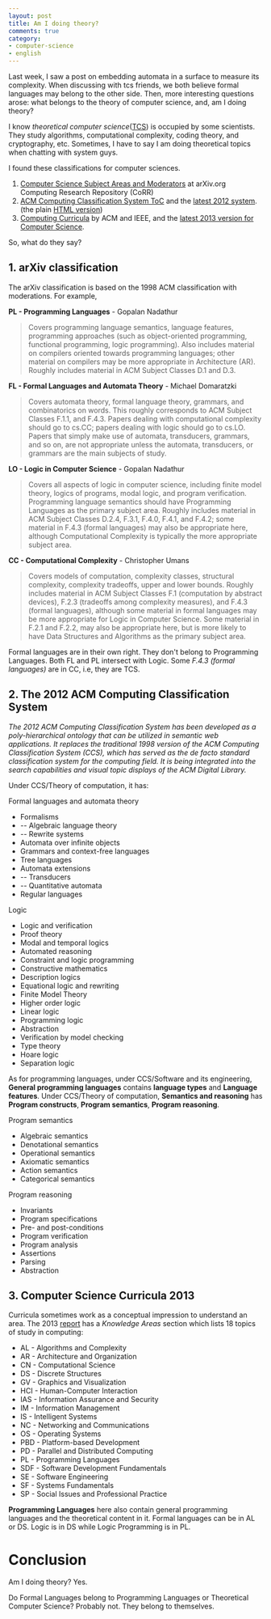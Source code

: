 ```yaml
---
layout: post
title: Am I doing theory?
comments: true
category:
- computer-science
- english
---
```


Last week, I saw a post on embedding automata in a surface to measure its complexity. When discussing with tcs friends, we both believe formal languages may belong to the other side. Then, more interesting questions arose: what belongs to the theory of computer science, and, am I doing theory?

I know _theoretical computer science_([TCS](https://en.wikipedia.org/wiki/Theoretical_computer_science)) is occupied by some scientists. They study algorithms, computational complexity, coding theory, and cryptography, etc. Sometimes, I have to say I am doing theoretical topics when chatting with system guys.

I found these classifications for computer sciences.

1. [Computer Science Subject Areas and Moderators](https://arxiv.org/corr/subjectclasses) at arXiv.org Computing Research Repository (CoRR) 
2. [ACM Computing Classification System ToC](https://www.acm.org/about-acm/class) and the [latest 2012 system](https://www.acm.org/publications/class-2012). (the plain [HTML version](https://cran.r-project.org/web/classifications/ACM.html))
3. [Computing Curricula](https://www.acm.org/education/curricula-recommendations) by ACM and IEEE, and the [latest 2013 version for Computer Science](https://www.acm.org/binaries/content/assets/education/cs2013_web_final.pdf).

So, what do they say?

## 1. arXiv classification

The arXiv classification is based on the 1998 ACM classification with moderations. For example,

**PL - Programming Languages** - Gopalan Nadathur
> Covers programming language semantics, language features, programming approaches (such as object-oriented programming, functional programming, logic programming). Also includes material on compilers oriented towards programming languages; other material on compilers may be more appropriate in Architecture (AR). Roughly includes material in ACM Subject Classes D.1 and D.3.

**FL - Formal Languages and Automata Theory** - Michael Domaratzki
> Covers automata theory, formal language theory, grammars, and combinatorics on words. This roughly corresponds to ACM Subject Classes F.1.1, and F.4.3. Papers dealing with computational complexity should go to cs.CC; papers dealing with logic should go to cs.LO. Papers that simply make use of automata, transducers, grammars, and so on, are not appropriate unless the automata, transducers, or grammars are the main subjects of study.

**LO - Logic in Computer Science** - Gopalan Nadathur
> Covers all aspects of logic in computer science, including finite model theory, logics of programs, modal logic, and program verification. Programming language semantics should have Programming Languages as the primary subject area. Roughly includes material in ACM Subject Classes D.2.4, F.3.1, F.4.0, F.4.1, and F.4.2; some material in F.4.3 (formal languages) may also be appropriate here, although Computational Complexity is typically the more appropriate subject area.

**CC - Computational Complexity** - Christopher Umans
> Covers models of computation, complexity classes, structural complexity, complexity tradeoffs, upper and lower bounds. Roughly includes material in ACM Subject Classes F.1 (computation by abstract devices), F.2.3 (tradeoffs among complexity measures), and F.4.3 (formal languages), although some material in formal languages may be more appropriate for Logic in Computer Science. Some material in F.2.1 and F.2.2, may also be appropriate here, but is more likely to have Data Structures and Algorithms as the primary subject area.

Formal languages are in their own right. They don't belong to Programming Languages. Both FL and PL intersect with Logic. Some _F.4.3 (formal languages)_ are in CC, i.e, they are TCS.

## 2. The 2012 ACM Computing Classification System

_The 2012 ACM Computing Classification System has been developed as a poly-hierarchical ontology that can be utilized in semantic web applications. It replaces the traditional 1998 version of the ACM Computing Classification System (CCS), which has served as the de facto standard classification system for the computing field. It is being integrated into the search capabilities and visual topic displays of the ACM Digital Library._

Under CCS/Theory of computation, it has:

Formal languages and automata theory
- Formalisms
- -- Algebraic language theory
- -- Rewrite systems
- Automata over infinite objects
- Grammars and context-free languages
- Tree languages
- Automata extensions
- -- Transducers
- -- Quantitative automata
- Regular languages

Logic
- Logic and verification
- Proof theory
- Modal and temporal logics
- Automated reasoning
- Constraint and logic programming
- Constructive mathematics
- Description logics
- Equational logic and rewriting
- Finite Model Theory
- Higher order logic
- Linear logic
- Programming logic
- Abstraction
- Verification by model checking
- Type theory
- Hoare logic
- Separation logic

As for programming languages, under CCS/Software and its engineering, **General programming languages** contains **language types** and **Language features**. Under CCS/Theory of computation, **Semantics and reasoning** has **Program constructs**, **Program semantics**, **Program reasoning**.

Program semantics
- Algebraic semantics
- Denotational semantics
- Operational semantics
- Axiomatic semantics
- Action semantics
- Categorical semantics

Program reasoning
- Invariants
- Program specifications
- Pre- and post-conditions
- Program verification
- Program analysis
- Assertions
- Parsing
- Abstraction

## 3. Computer Science Curricula 2013

Curricula sometimes work as a conceptual impression to understand an area. The 2013 [report](https://www.acm.org/binaries/content/assets/education/cs2013_web_final.pdf) has a _Knowledge Areas_ section which lists 18 topics of study in computing: 

- AL - Algorithms and Complexity
- AR - Architecture and Organization
- CN - Computational Science
- DS - Discrete Structures
- GV - Graphics and Visualization
- HCI - Human-Computer Interaction
- IAS - Information Assurance and Security
- IM - Information Management
- IS - Intelligent Systems
- NC - Networking and Communications
- OS - Operating Systems
- PBD - Platform-based Development
- PD - Parallel and Distributed Computing
- PL - Programming Languages
- SDF - Software Development Fundamentals
- SE - Software Engineering
- SF - Systems Fundamentals
- SP - Social Issues and Professional Practice

**Programming Languages** here also contain general programming languages and the theoretical content in it. Formal languages can be in AL or DS. Logic is in DS while Logic Programming is in PL.

# Conclusion

Am I doing theory? 
Yes.

Do Formal Languages belong to Programming Languages or Theoretical Computer Science?
Probably not. They belong to themselves.